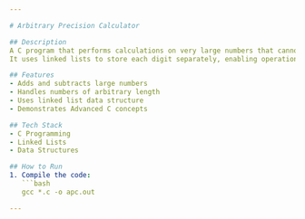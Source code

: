 ```yaml
---

# Arbitrary Precision Calculator

## Description
A C program that performs calculations on very large numbers that cannot be handled by standard data types.  
It uses linked lists to store each digit separately, enabling operations on large integers.

## Features
- Adds and subtracts large numbers
- Handles numbers of arbitrary length
- Uses linked list data structure
- Demonstrates Advanced C concepts

## Tech Stack
- C Programming
- Linked Lists
- Data Structures

## How to Run
1. Compile the code:
   ```bash
   gcc *.c -o apc.out

---
```

